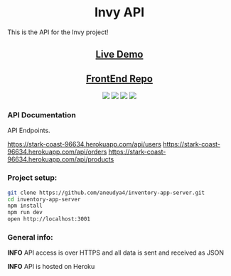 <h1 align="center">Invy API</h1>
  This is the  API for the Invy project!

<h2 align="center"><a  href="https://inventory-app-ui.vercel.app/">Live Demo</a></h2>

<h2 align="center"><a  href="https://github.com/aneudya4/inventory-app-ui">FrontEnd Repo</a></h2>

<p align="center">
<img src="https://img.shields.io/badge/made%20by-aneudya4-blue.svg" >
<img src="https://img.shields.io/badge/ExpressJS-4.17.1-black.svg">
<img src="https://img.shields.io/badge/Node-15.3.0-green.svg">
<img src="https://img.shields.io/badge/PostgresSQL-blue.svg">
</p>

### API Documentation

API Endpoints.

https://stark-coast-96634.herokuapp.com/api/users
https://stark-coast-96634.herokuapp.com/api/orders
https://stark-coast-96634.herokuapp.com/api/products

### Project setup:

```bash
git clone https://github.com/aneudya4/inventory-app-server.git
cd inventory-app-server
npm install
npm run dev
open http://localhost:3001
```

### General info:

**INFO** API access is over HTTPS and all data is sent and received as JSON

**INFO** API is hosted on Heroku
